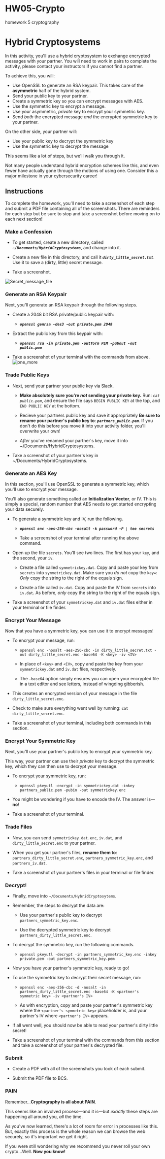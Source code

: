 # HW05-Crypto
homework 5 cryptography

# Hybrid Cryptosystems

In this activity, you'll use a hybrid cryptosystem to exchange encrypted messages with your partner. You will need to work in pairs to complete the activity, please contact your instructors if you cannot find a partner.

To achieve this, you will:
- Use OpenSSL to generate an RSA keypair. This takes care of the **asymmetric** half of the hybrid system.
- Send your public key to your partner.
- Create a symmetric key so you can encrypt messages with AES.
- Use the symmetric key to encrypt a message.
- Use your asymmetric, _private_ key to encrypt your symmetric key.
- Send _both_ the encrypted message _and_ the encrypted symmetric key to your partner.

On the other side, your partner will:
- Use your public key to decrypt the symmetric key
- Use the symmetric key to decrypt the message

This seems like a lot of steps, but we'll walk you through it.

Not many people understand hybrid encryption schemes like this, and even fewer have actually gone through the motions of using one. Consider this a major milestone in your cybersecurity career!

## Instructions

To complete the homework, you'll need to take a screenshot of each step and submit a PDF file containing all of the screenshots. There are reminders for each step but be sure to stop and take a screenshot before moving on to each next section! 

### Make a Confession

- To get started, create a new directory, called _**`~/Documents/HybridCryptosystems`**_, and change into it.

- Create a new file in this directory, and call it _**`dirty_little_secret.txt`**_. Use it to save a (dirty, little) secret message.

- Take a screenshot.

![Secret_message_file](secret_message.png)

### Generate an RSA Keypair

Next, you'll generate an RSA keypair through the following steps.

- Create a 2048 bit RSA private/public keypair with:

    - _**`openssl genrsa -des3 -out private.pem 2048`**_

- Extract the public key from this keypair with:

  - _**`openssl rsa -in private.pem -outform PEM -pubout -out public.pem`**_

- Take a screenshot of your terminal with the commands from above.
![one_more](one_more.png)
### Trade Public Keys

- Next, send your partner your public key via Slack.

  - **Make absolutely sure you're _not_ sending your private key.** Run: _*`cat public.pem`*_, and ensure the file says `BEGIN PUBLIC KEY` at the top, and `END PUBLIC KEY` at the bottom.

  - Recieve your partners public key and save it appropriately **Be sure to rename your partner's public key to**: _**`partners_public.pem`**_. If you don't do this before you move it into your activity folder, you'll overwrite your own!

  - _After_ you've renamed your partner's key, move it into ~/Documents/HybridCryptosystems.

- Take a screenshot of your partner's key in ~/Documents/HybridCryptosystems.

### Generate an AES Key

In this section, you'll use OpenSSL to generate a symmetric key, which you'll use to encrypt your message.

You'll also generate something called an **Initialization Vector**, or IV. This is simply a special, random number that AES needs to get started encrypting your data securely.

- To generate a symmetric key and IV, run the following.

  - _**`openssl enc -aes-256-cbc -nosalt -k password -P | tee secrets`**_

  - Take a screenshot of your terminal after running the above command.

- Open up the file `secrets`. You'll see two lines. The first has your `key`, and the second, your `iv`.

  - Create a file called `symmetrickey.dat`. Copy and paste your key from `secrets` into `symmetrickey.dat`. Make sure you _do not_ copy the `key=`: _Only_ copy the string to the right of the equals sign.

  - Create a file called `iv.dat`. Copy and paste the IV from `secrets` into `iv.dat`. As before, _only_ copy the string to the right of the equals sign.

- Take a screenshot of your `symmetrickey.dat` and `iv.dat` files either in your terminal or file finder.

### Encrypt Your Message

Now that you have a symmetric key, you can use it to encrypt messages!

- To encrypt your message, run:

  - `openssl enc -nosalt -aes-256-cbc -in dirty_little_secret.txt -out dirty_little_secret.enc -base64 -K <key> -iv <IV>`

  - In place of `<key>` and `<IV>`, copy and paste the key from your `symmetrickey.dat` and `iv.dat` files, respectively.

  - The `-base64` option simply ensures you can open your encrypted file in a text editor and see letters, instead of wingding gibberish.

- This creates an encrypted version of your message in the file `dirty_little_secret.enc`.

- Check to make sure everything went well by running: `cat dirty_little_secret.enc`.

- Take a screenshot of your terminal, including both commands in this section.


### Encrypt Your Symmetric Key

Next, you'll use your partner's public key to encrypt your symmetric key. 

This way, your partner can use their _private_ key to decrypt the symmetric key, which they can then use to decrypt your message.

- To encrypt your symmetric key, run:

  - `openssl pkeyutl -encrypt -in symmetrickey.dat -inkey partners_public.pem -pubin -out symmetrickey.enc`

- You might be wondering if you have to encode the IV. The answer is—**no**!

- Take a screenshot of your terminal.

### Trade Files

- Now, you can send `symmetrickey.dat.enc`, `iv.dat`, and `dirty_little_secret.enc` to your partner.

- When you get your partner's files, **rename them to**: `partners_dirty_little_secret.enc`, `partners_symmetric_key.enc`, and `partners_iv.dat`.

- Take a screenshot of your partner's files in your terminal or file finder.

### Decrypt!

- Finally, move into `~/Documents/HybridCryptosytems`.

- Remember, the steps to decrypt the data are:

  - Use your partner's public key to decrypt `partners_symmetric_key.enc`.

  - Use the decrypted symmetric key to decrypt `partners_dirty_little_secret.enc`.

- To decrypt the symmetric key, run the following commands.

  - `openssl pkeyutl -decrypt -in partners_symmetric_key.enc -inkey private.pem -out partners_symmetric_key.pem`

- Now you have your partner's symmetric key, ready to go!

- To use the symmetric key to decrypt their secret message, run:

  - `openssl enc -aes-256-cbc -d -nosalt -in partners_dirty_little_secret.enc -base64 -K <partner's symmetric key> -iv <partner's IV>`

  - As with encryption, copy and paste your partner's symmetric key where the `<partner's symmetric key>` placeholder is, and your partner's IV where `<partner's IV>` appears.

- If all went well, you should now be able to read your partner's dirty little secret!

- Take a screenshot of your terminal with the commands from this section and take a screenshot of your partner's decrypted file.

### Submit

- Create a PDF with all of the screenshots you took of each submit. 

- Submit the PDF file to BCS.

### PAIN

Remember...**Cryptography is all about PAIN**.

This seems like an involved process—and it is—but _exactly_ these steps are happening all around you, _all_ the time. 

As you've now learned, there's a lot of room for error in processes like this. But, exactly this process is the whole reason we can browse the web securely, so it's important we get it right.

If you were still wondering why we recommend you never roll your own crypto...Well. **Now you know!**

